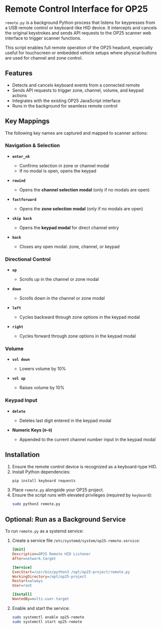 # Remote Control Interface for OP25

`remote.py` is a background Python process that listens for keypresses from a USB remote control or keyboard-like HID device. It intercepts and cancels the original keystrokes and sends API requests to the OP25 scanner web interface to trigger scanner functions.

This script enables full remote operation of the OP25 headunit, especially useful for touchscreen or embedded vehicle setups where physical buttons are used for channel and zone control.

## Features

- Detects and cancels keyboard events from a connected remote
- Sends API requests to trigger zone, channel, volume, and keypad actions
- Integrates with the existing OP25 JavaScript interface
- Runs in the background for seamless remote control

## Key Mappings

The following key names are captured and mapped to scanner actions:

### Navigation & Selection

- **`enter_ok`**  
  - Confirms selection in zone or channel modal  
  - If no modal is open, opens the keypad

- **`rewind`**  
  - Opens the **channel selection modal** (only if no modals are open)

- **`fastforward`**  
  - Opens the **zone selection modal** (only if no modals are open)

- **`skip back`**  
  - Opens the **keypad modal** for direct channel entry

- **`back`**  
  - Closes any open modal: zone, channel, or keypad

### Directional Control

- **`up`**  
  - Scrolls up in the channel or zone modal

- **`down`**  
  - Scrolls down in the channel or zone modal

- **`left`**  
  - Cycles backward through zone options in the keypad modal

- **`right`**  
  - Cycles forward through zone options in the keypad modal

### Volume

- **`vol down`**  
  - Lowers volume by 10%

- **`vol up`**  
  - Raises volume by 10%

### Keypad Input

- **`delete`**  
  - Deletes last digit entered in the keypad modal

- **Numeric Keys (`0–9`)**  
  - Appended to the current channel number input in the keypad modal

## Installation

1. Ensure the remote control device is recognized as a keyboard-type HID.
2. Install Python dependencies:
   ```bash
   pip install keyboard requests
   ```
3. Place `remote.py` alongside your OP25 project.
4. Ensure the script runs with elevated privileges (required by `keyboard`):
   ```bash
   sudo python3 remote.py
   ```

## Optional: Run as a Background Service

To run `remote.py` as a systemd service:

1. Create a service file `/etc/systemd/system/op25-remote.service`:
   ```ini
   [Unit]
   Description=OP25 Remote HID Listener
   After=network.target

   [Service]
   ExecStart=/usr/bin/python3 /opt/op25-project/remote.py
   WorkingDirectory=/opt/op25-project
   Restart=always
   User=root

   [Install]
   WantedBy=multi-user.target
   ```

2. Enable and start the service:
   ```bash
   sudo systemctl enable op25-remote
   sudo systemctl start op25-remote
   ```
